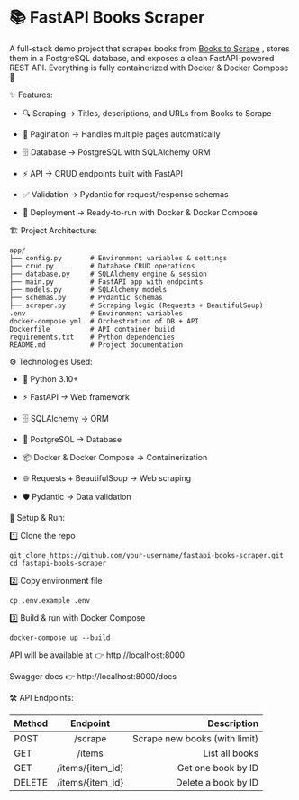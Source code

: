 # 📚 FastAPI Books Scraper

A full-stack demo project that scrapes books from [Books to Scrape](http://books.toscrape.com/)
, stores them in a PostgreSQL database, and exposes a clean FastAPI-powered REST API.
Everything is fully containerized with Docker & Docker Compose 🚀


✨ Features:

* 🔍 Scraping → Titles, descriptions, and URLs from Books to Scrape
  
* 📄 Pagination → Handles multiple pages automatically
  
* 🗄️ Database → PostgreSQL with SQLAlchemy ORM
  
* ⚡ API → CRUD endpoints built with FastAPI
  
* ✅ Validation → Pydantic for request/response schemas
  
* 🐳 Deployment → Ready-to-run with Docker & Docker Compose


🏗️ Project Architecture:

    app/
    ├── config.py       # Environment variables & settings
    ├── crud.py         # Database CRUD operations
    ├── database.py     # SQLAlchemy engine & session
    ├── main.py         # FastAPI app with endpoints
    ├── models.py       # SQLAlchemy models
    ├── schemas.py      # Pydantic schemas
    ├── scraper.py      # Scraping logic (Requests + BeautifulSoup)
    .env                # Environment variables
    docker-compose.yml  # Orchestration of DB + API
    Dockerfile          # API container build
    requirements.txt    # Python dependencies
    README.md           # Project documentation


⚙️ Technologies Used:

* 🐍 Python 3.10+

* ⚡ FastAPI → Web framework

* 🗄️ SQLAlchemy → ORM

* 🐘 PostgreSQL → Database

* 📦 Docker & Docker Compose → Containerization

* 🌐 Requests + BeautifulSoup → Web scraping

* 🛡️ Pydantic → Data validation


🚀 Setup & Run:

  1️⃣ Clone the repo
  
    git clone https://github.com/your-username/fastapi-books-scraper.git
    cd fastapi-books-scraper

  2️⃣ Copy environment file
  
    cp .env.example .env

  3️⃣ Build & run with Docker Compose
  
    docker-compose up --build

API will be available at 👉 http://localhost:8000

Swagger docs 👉 http://localhost:8000/docs


🛠️ API Endpoints:

| Method | Endpoint         | Description                   |
| :----- |:----------------:| -----------------------------:|
| POST   | /scrape          | Scrape new books (with limit) |
| GET    | /items           | List all books                |
| GET    | /items/{item_id} | Get one book by ID            |
| DELETE | /items/{item_id} | Delete a book by ID           |
 







